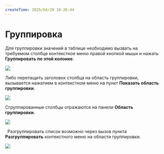 ```yaml
---
createTime: 2025/04/20 18:26:44
---
```

# Группировка

Для группировки значений в таблице необходимо вызвать на требуемом столбце контекстное меню правой кнопкой мыши и нажать **Группировать по этой колонке**. 

![](Aspose.Words.83ab1c44-6b28-430a-a5f2-4d9e6ba1abd4.094.png)

Либо перетащить заголовок столбца на область группировки, вызывается нажатием в контекстном меню на пункт **Показать область группировки**. 

![](Aspose.Words.83ab1c44-6b28-430a-a5f2-4d9e6ba1abd4.095.png)

Сгруппированные столбцы отражаются на панели **Область группировки**.

![](Aspose.Words.83ab1c44-6b28-430a-a5f2-4d9e6ba1abd4.096.png)

` `Разгруппировать список возможно через вызов пункта **Разгруппировать** контекстного меню на области группировки.

![](Aspose.Words.83ab1c44-6b28-430a-a5f2-4d9e6ba1abd4.097.png)